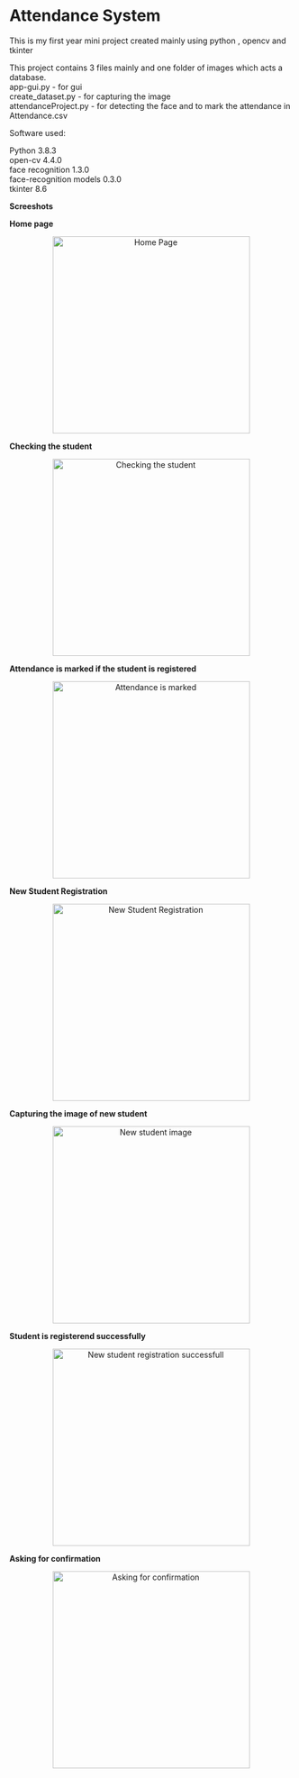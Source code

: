 # Attendance System

This is my first year mini project created mainly using python , opencv and tkinter

This project contains 3 files mainly and one folder of images which acts a database.
<br>
app-gui.py - for gui
<br>
create_dataset.py - for capturing the image
<br>
attendanceProject.py - for detecting the face and to mark the attendance in Attendance.csv<br>



Software used:
<br>

Python 3.8.3<br>
open-cv 4.4.0<br>
face recognition 1.3.0<br>
face-recognition models 0.3.0<br>
tkinter 8.6<br>


<b> Screeshots </b>

<b> Home page </b>

<p align="center">
  <img src="https://i.postimg.cc/pXt253B4/Screenshot-576.png" width="350" title="Home Page">
</p>



<b>Checking the student </b>

<p align="center">
  <img src="https://i.postimg.cc/HnW1B1Pk/Screenshot-577.png" width="350" title="Checking the student">
</p>


<b>Attendance is marked if the student is registered </b>

<p align="center">
  <img src="https://i.postimg.cc/GmXKywvj/Screenshot-578.png" width="350" title="Attendance is marked">
</p>

<b>New Student Registration</b>

<p align="center">
  <img src="https://i.postimg.cc/d1jLhvys/Screenshot-579.png" width="350" title="New Student Registration">
</p>


<b>Capturing the image of new student</b>

<p align="center">
  <img src="https://i.postimg.cc/Rhj59JZN/Screenshot-580.png" width="350" title="New student image">
</p>

<b>Student is registerend successfully</b>

<p align="center">
  <img src="https://i.postimg.cc/3rPx3d6X/Screenshot-581.png" width="350" title="New student registration successfull">
</p>

<b>Asking for confirmation</b>

<p align="center">
  <img src="https://i.postimg.cc/kgjrXH40/Screenshot-582.png" width="350" title="Asking for confirmation">
</p>

